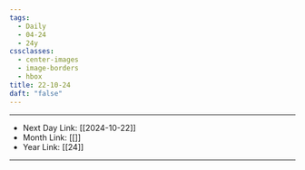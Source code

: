 ```yaml
---
tags:
  - Daily
  - 04-24
  - 24y
cssclasses:
  - center-images
  - image-borders
  - hbox
title: 22-10-24
daft: "false"
---
```

---
- Next Day Link: [[2024-10-22]]
- Month Link: [[]] 
- Year Link: [[24]]
___

